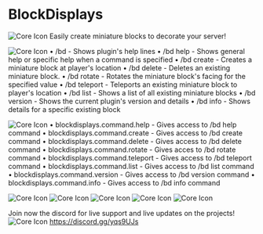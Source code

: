 # BlockDisplays

![Core Icon](https://cdn.discordapp.com/attachments/595364073147728025/687818449438769207/unknown.png)
Easily create miniature blocks to decorate your server!

![Core Icon](https://cdn.discordapp.com/attachments/595364073147728025/687818074618986522/BDCommands.jpg)
• /bd - Shows plugin's help lines
• /bd help <Command> - Shows general help or specific help when a command is specified
• /bd create <Name> <Material> <Size> - Creates a miniature block at player's location
• /bd delete <Name> - Deletes an existing miniature block.
• /bd rotate <Name> <Value> - Rotates the miniature block's facing for the specified value
• /bd teleport <Name> - Teleports an existing miniature block to player's location
• /bd list - Shows a list of all existing miniature blocks
• /bd version - Shows the current plugin's version and details
• /bd info <name> - Shows details for a specific existing block

![Core Icon](https://cdn.discordapp.com/attachments/595364073147728025/687818072739807250/BDPermissions.jpg)
• blockdisplays.command.help - Gives access to /bd help command
• blockdisplays.command.create - Gives access to /bd create command
• blockdisplays.command.delete - Gives access to /bd delete command
• blockdisplays.command.rotate - Gives acces to /bd rotate command
• blockdisplays.command.teleport - Gives access to /bd teleport command
• blockdisplays.command.list - Gives access to /bd list command
• blockdisplays.command.version - Gives access to /bd version command
• blockdisplays.command.info - Gives access to /bd info command

![Core Icon](https://cdn.discordapp.com/attachments/595364073147728025/687818076506423421/Untitled_design_1.jpg)
![Core Icon](https://cdn.discordapp.com/attachments/595364073147728025/688063537498816512/2020-03-13_00.51.45-1.png)
![Core Icon](https://cdn.discordapp.com/attachments/595364073147728025/688063588614930495/2020-03-13_00.51.53.png)
![Core Icon](https://cdn.discordapp.com/attachments/595364073147728025/688063602627969196/2020-03-13_00.40.52.png)
![Core Icon](https://cdn.discordapp.com/attachments/595364073147728025/688063606222487582/2020-03-13_00.31.11.png)

Join now the discord for live support and live updates on the projects!
![Core Icon](https://cdn.discordapp.com/attachments/595364073147728025/687819024457007140/discord_header.png)
https://discord.gg/yqs9UJs
